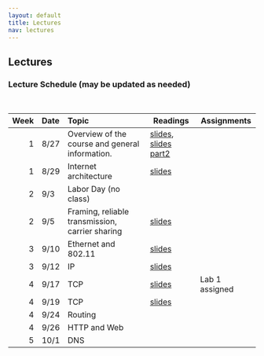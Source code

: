 ```yaml
---
layout: default
title: Lectures
nav: lectures
---
```


## Lectures

<h3 id="toc_2">Lecture Schedule (may be updated as needed)</h3>
<br>
<table>
<thead>
<tr>
<th align="right">Week</th>
<th align="left">Date</th>
<th align="left">Topic</th>
<th>Readings</th>
<th>Assignments</th>
</tr>
</thead>
<tbody>

<tr>
<td align="right">1</td>
<td align="left">8/27</td>
<td align="left">Overview of the course and general information.</td>
<td><a href="{{ site.url }}/lectures/fall2018/intro.pdf">slides</a>, <a href="{{ site.url }}/lectures/fall2018/ds-intro.pdf">slides part2</a></td>
<td></td>
</tr>

<tr>
<td align="right">1</td>
<td align="left">8/29</td>
<td align="left">Internet architecture</td>
<td><a href="{{ site.url }}/lectures/fall2018/internet-arch.pdf">slides</a></td>
<td></td>
</tr>


<tr>
<td align="right">2</td>
<td align="left">9/3</td>
<td align="left">Labor Day (no class)</td>
<td></td>
<td></td>
</tr>

<tr>
<td align="right">2</td>
<td align="left">9/5</td>
<td align="left">Framing, reliable transmission, carrier sharing</td>
<td><a href="{{ site.url }}/lectures/fall2018/linklayer.pdf">slides</a></td>
<td></td>
</tr>

<tr>
<td align="right">3</td>
<td align="left">9/10</td>
<td align="left">Ethernet and 802.11</td>
<td><a href="{{ site.url }}/lectures/fall2018/linklayer.pdf">slides</a></td>
<td></td>
</tr>

<tr>
<td align="right">3</td>
<td align="left">9/12</td>
<td align="left">
IP
</td>
<td><a href="{{ site.url }}/lectures/fall2018/ip.pdf">slides</a></td>
<td></td>
</tr>

<tr>
<td align="right">4</td>
<td align="left">9/17</td>
<td align="left">
TCP
</td>
<td><a href="{{ site.url }}/lectures/fall2018/tcp.pdf">slides</a></td>
<td>Lab 1 assigned</td>
</tr>

<tr>
<td align="right">4</td>
<td align="left">9/19</td>
<td align="left">
TCP
</td>
<td><a href="{{ site.url }}/lectures/fall2018/tcp.pdf">slides</a></td>
<td></td>
</tr>

<tr>
<td align="right">4</td>
<td align="left">9/24</td>
<td align="left">
Routing
</td>
<td></td>
<td></td>
</tr>

<tr>
<td align="right">4</td>
<td align="left">9/26</td>
<td align="left">
HTTP and Web
</td>
<td></td>
<td></td>
</tr>

<tr>
<td align="right">5</td>
<td align="left">10/1</td>
<td align="left">
DNS
</td>
<td></td>
</tr>

<!--
<tr>
<td align="right">2</td>
<td align="center">8/30</td>
<td align="left">
RPC
</td>
<td></td>
</tr>

<tr>
<td align="right">7</td>
<td align="left">10/4</td>
<td align="left"><strong>MIDTERM #1</strong></td>
<td></td>
<td>Lab 2 assigned (TCP/IP)</td>
</tr>

<tr>
<td align="right">8</td>
<td align="left">10/9</td>
<td align="left">Fall break (no class)</td>
<td></td>
</tr>

<tr>
<td align="right">8</td>
<td align="left">10/11</td>
<td align="left">
    <a href="https://pages.github.coecis.cornell.edu/cs5450/website/lectures/9-cdn.pdf">
    Content delivery systems
    </a>
</td>
<td></td>
</tr>

<tr>
<td align="right">9</td>
<td align="left">10/16</td>
<td align="left">
    <a href="https://pages.github.coecis.cornell.edu/cs5450/website/lectures/10-p2p.pdf">
    Peer-to-peer systems
    </a>
</td>
<td></td>
</tr>

<tr>
<td align="right">9</td>
<td align="left">10/18</td>
<td align="left">
    <a href="https://pages.github.coecis.cornell.edu/cs5450/website/lectures/11-virtual.pdf">
        Virtualization
    </a>
</td>
<td></td>
</tr>

<tr>
<td align="right">10</td>
<td align="left">10/23</td>
<td align="left">
    <a href="https://pages.github.coecis.cornell.edu/cs5450/website/lectures/12-vmsecurity.pdf">
        Security in virtualized environments
    </a>
</td>
<td></td>
<td>Lab 2 is due</td>
</tr>

<tr>
<td align="right">10</td>
<td align="left">10/25</td>
<td align="left">Virtualization (cont'd)</td>
<td></td>
<td>Lab 3 assigned (P2P)</td>
</tr>

<tr>
<td align="right">11</td>
<td align="left">10/30</td>
<td align="left">
    <a href="https://pages.github.coecis.cornell.edu/cs5450/website/lectures/13-mapreduce.pdf">
        MapReduce
    </a>
</td>
<td></td>
</tr>

<tr>
<td align="right">11</td>
<td align="left">11/1</td>
<td align="left">
    <a href="https://pages.github.coecis.cornell.edu/cs5450/website/lectures/14-spark.pdf">
        Spark
    </a>
</td>
<td></td>
</tr>

<tr>
<td align="right">12</td>
<td align="left">11/6</td>
<td align="left">
    <a href="https://pages.github.coecis.cornell.edu/cs5450/website/lectures/16-authentication.pdf">
        Authentication
    </a>
</td>
<td></td>
</tr>

<tr>
<td align="right">12</td>
<td align="left">11/8</td>
<td align="left">
    <a href="https://pages.github.coecis.cornell.edu/cs5450/website/lectures/18-consensus.pdf">
        Consensus
    </a>
</td>
<td></td>
</tr>

<tr>
<td align="right">13</td>
<td align="left">11/13</td>
<td align="left">
    <a href="https://pages.github.coecis.cornell.edu/cs5450/website/lectures/15-cloud.pdf">
            Cloud computing
    </a>
</td>
<td></td>
<td>Lab 3 due</td>
</tr>

<tr>
<td align="right">13</td>
<td align="left">11/15</td>
<td align="left">Consensus (cont'd)</td>
<td></td>
</tr>

<tr>
<td align="right">14</td>
<td align="left">11/20</td>
<td align="left">
    <a href="https://pages.github.coecis.cornell.edu/cs5450/website/lectures/17-cloudcnt.pdf">
        Cloud computing (cont'd)
    </a>
</td>
<td></td>
<td>Lab 4 assigned (Firebase)</td>
</tr>

<tr>
<td align="right">14</td>
<td align="left">11/22</td>
<td align="left">No class (Thanksgiving)</td>
<td></td>
</tr>

<tr>
<td align="right">15</td>
<td align="left">11/27</td>
<td align="left">
    <a href="https://pages.github.coecis.cornell.edu/cs5450/website/lectures/19-android.pdf">
        Mobile OS
    </a>
</td>
<td></td>
</tr>

<tr>
<td align="right">15</td>
<td align="left">11/29</td>
<td align="left"><strong>MIDTERM #2</strong></td>
<td></td>
</tr>

<tr>
<td align="right"></td>
<td align="left">12/7</td>
<td></td>
<td></td>
<td>Lab 4 due</td>
</tr>

-->

</tbody>
</table>
